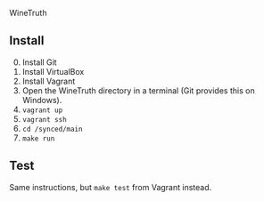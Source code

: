 
WineTruth

## Install ##

0. Install Git
1. Install VirtualBox
2. Install Vagrant
3. Open the WineTruth directory in a terminal (Git provides this on Windows).
4. `vagrant up`
5. `vagrant ssh`
6. `cd /synced/main`
7. `make run`

## Test ##

Same instructions, but `make test` from Vagrant instead. 


